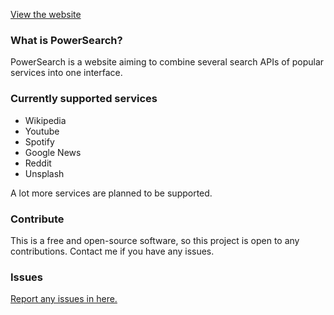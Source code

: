 [View the website](https://power-search.vercel.app/)

### What is PowerSearch?
PowerSearch is a website aiming to combine several search APIs of popular services into one interface.

### Currently supported services
- Wikipedia
- Youtube
- Spotify
- Google News
- Reddit
- Unsplash

A lot more services are planned to be supported.

### Contribute
This is a free and open-source software, so this project is open to any contributions. Contact me if you have any issues.

### Issues
[Report any issues in here.](https://github.com/power-search/issues)
